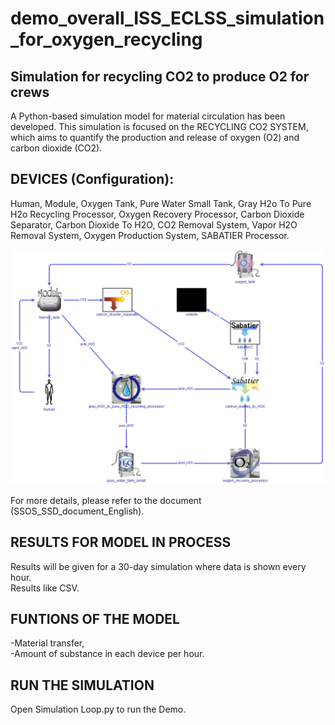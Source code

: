 # demo_overall_ISS_ECLSS_simulation_for_oxygen_recycling
## Simulation for recycling CO2 to produce O2 for crews

A Python-based simulation model for material circulation has been developed.
This simulation is focused on the RECYCLING CO2 SYSTEM, which aims to quantify the production and release of oxygen (O2) and carbon dioxide (CO2).


## DEVICES (Configuration):
Human,
Module,
Oxygen Tank,
Pure Water Small Tank,
Gray H2o To Pure H2o Recycling Processor,
Oxygen Recovery Processor,
Carbon Dioxide Separator,
Carbon Dioxide To H2O,
CO2 Removal System,
Vapor H2O Removal System,
Oxygen Production System,
SABATIER Processor.

!["Simulation from sicle" ](https://github.com/space-station-os/demo_overall_ISS_ECLSS_simulation_for_oxygen_recycling/blob/main/Figures/image1.png "Simulation for 30 days/results given every hour" )

For more details, please refer to the document (SSOS_SSD_document_English).

## RESULTS FOR MODEL IN PROCESS
Results will be given for a 30-day simulation where data is shown every hour.<br /> 
Results like CSV.
## FUNTIONS OF THE MODEL
  -Material transfer,<br />
  -Amount of substance in each device per hour.

## RUN THE SIMULATION

Open Simulation Loop.py to run the Demo.